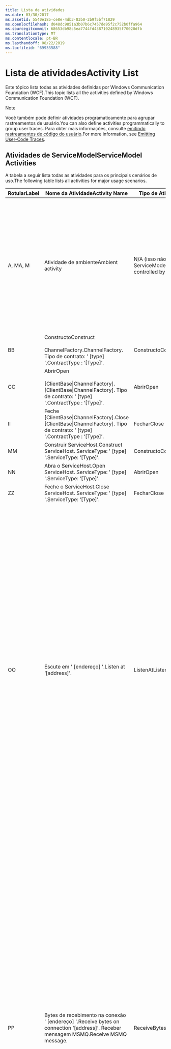 ```yaml
---
title: Lista de atividades
ms.date: 03/30/2017
ms.assetid: 5540e185-ce8e-4db3-83b0-2b9f5bf71829
ms.openlocfilehash: d048dc9851a3b07b6c7457de95f2c752b0ffa964
ms.sourcegitcommit: 68653db98c5ea7744fd438710248935f70020dfb
ms.translationtype: MT
ms.contentlocale: pt-BR
ms.lasthandoff: 08/22/2019
ms.locfileid: "69933588"
---
```

# <a name="activity-list"></a><span data-ttu-id="fb688-102">Lista de atividades</span><span class="sxs-lookup"><span data-stu-id="fb688-102">Activity List</span></span>
<span data-ttu-id="fb688-103">Este tópico lista todas as atividades definidas por Windows Communication Foundation (WCF).</span><span class="sxs-lookup"><span data-stu-id="fb688-103">This topic lists all the activities defined by Windows Communication Foundation (WCF).</span></span>  
  
> [!NOTE]
> <span data-ttu-id="fb688-104">Você também pode definir atividades programaticamente para agrupar rastreamentos de usuário.</span><span class="sxs-lookup"><span data-stu-id="fb688-104">You can also define activities programmatically to group user traces.</span></span> <span data-ttu-id="fb688-105">Para obter mais informações, consulte [emitindo rastreamentos de código do usuário](../../../../../docs/framework/wcf/diagnostics/tracing/emitting-user-code-traces.md).</span><span class="sxs-lookup"><span data-stu-id="fb688-105">For more information, see [Emitting User-Code Traces](../../../../../docs/framework/wcf/diagnostics/tracing/emitting-user-code-traces.md).</span></span>  
  
## <a name="servicemodel-activities"></a><span data-ttu-id="fb688-106">Atividades de ServiceModel</span><span class="sxs-lookup"><span data-stu-id="fb688-106">ServiceModel Activities</span></span>  
 <span data-ttu-id="fb688-107">A tabela a seguir lista todas as atividades para os principais cenários de uso.</span><span class="sxs-lookup"><span data-stu-id="fb688-107">The following table lists all activities for major usage scenarios.</span></span>  
  
|<span data-ttu-id="fb688-108">Rotular</span><span class="sxs-lookup"><span data-stu-id="fb688-108">Label</span></span>|<span data-ttu-id="fb688-109">Nome da Atividade</span><span class="sxs-lookup"><span data-stu-id="fb688-109">Activity Name</span></span>|<span data-ttu-id="fb688-110">Tipo de Atividade</span><span class="sxs-lookup"><span data-stu-id="fb688-110">Activity Type</span></span>|<span data-ttu-id="fb688-111">Descrição</span><span class="sxs-lookup"><span data-stu-id="fb688-111">Description</span></span>|  
|-----------|-------------------|-------------------|-----------------|  
|<span data-ttu-id="fb688-112">A, M</span><span class="sxs-lookup"><span data-stu-id="fb688-112">A, M</span></span>|<span data-ttu-id="fb688-113">Atividade de ambiente</span><span class="sxs-lookup"><span data-stu-id="fb688-113">Ambient activity</span></span>|<span data-ttu-id="fb688-114">N/A (isso não é controlado pelo ServiceModel)</span><span class="sxs-lookup"><span data-stu-id="fb688-114">N/A (this is not controlled by ServiceModel)</span></span>|<span data-ttu-id="fb688-115">A atividade cuja ID é definida em TLS antes de qualquer chamada para o código de ServiceModel (lado do cliente ou servidor).</span><span class="sxs-lookup"><span data-stu-id="fb688-115">The activity whose ID is set in TLS before any calls to ServiceModel code (client side or server side).</span></span><br /><br /> <span data-ttu-id="fb688-116">Exemplo: Uma atividade em que Open é chamada no cliente WCF ou serviceHost. Open é chamado.</span><span class="sxs-lookup"><span data-stu-id="fb688-116">Example: An activity where  open is called on the WCF client or serviceHost.open is called.</span></span>|  
|<span data-ttu-id="fb688-117">B</span><span class="sxs-lookup"><span data-stu-id="fb688-117">B</span></span>|<span data-ttu-id="fb688-118">Constructo</span><span class="sxs-lookup"><span data-stu-id="fb688-118">Construct</span></span><br /><br /> <span data-ttu-id="fb688-119">ChannelFactory.</span><span class="sxs-lookup"><span data-stu-id="fb688-119">ChannelFactory.</span></span> <span data-ttu-id="fb688-120">Tipo de contrato: ' [type] '.</span><span class="sxs-lookup"><span data-stu-id="fb688-120">ContractType : ‘[Type]’.</span></span>|<span data-ttu-id="fb688-121">Constructo</span><span class="sxs-lookup"><span data-stu-id="fb688-121">Construct</span></span>||  
|<span data-ttu-id="fb688-122">C</span><span class="sxs-lookup"><span data-stu-id="fb688-122">C</span></span>|<span data-ttu-id="fb688-123">Abrir</span><span class="sxs-lookup"><span data-stu-id="fb688-123">Open</span></span><br /><br /> <span data-ttu-id="fb688-124">[ClientBase&#124;ChannelFactory].</span><span class="sxs-lookup"><span data-stu-id="fb688-124">[ClientBase&#124;ChannelFactory].</span></span> <span data-ttu-id="fb688-125">Tipo de contrato: ' [type] '.</span><span class="sxs-lookup"><span data-stu-id="fb688-125">ContractType : ‘[Type]’.</span></span>|<span data-ttu-id="fb688-126">Abrir</span><span class="sxs-lookup"><span data-stu-id="fb688-126">Open</span></span>||  
|<span data-ttu-id="fb688-127">I</span><span class="sxs-lookup"><span data-stu-id="fb688-127">I</span></span>|<span data-ttu-id="fb688-128">Feche [ClientBase&#124;ChannelFactory].</span><span class="sxs-lookup"><span data-stu-id="fb688-128">Close [ClientBase&#124;ChannelFactory].</span></span> <span data-ttu-id="fb688-129">Tipo de contrato: ' [type] '.</span><span class="sxs-lookup"><span data-stu-id="fb688-129">ContractType : ‘[Type]’.</span></span>|<span data-ttu-id="fb688-130">Fechar</span><span class="sxs-lookup"><span data-stu-id="fb688-130">Close</span></span>||  
|<span data-ttu-id="fb688-131">M</span><span class="sxs-lookup"><span data-stu-id="fb688-131">M</span></span>|<span data-ttu-id="fb688-132">Construir ServiceHost.</span><span class="sxs-lookup"><span data-stu-id="fb688-132">Construct ServiceHost.</span></span> <span data-ttu-id="fb688-133">ServiceType: ' [type] '.</span><span class="sxs-lookup"><span data-stu-id="fb688-133">ServiceType: ‘[Type]’.</span></span>|<span data-ttu-id="fb688-134">Constructo</span><span class="sxs-lookup"><span data-stu-id="fb688-134">Construct</span></span>||  
|<span data-ttu-id="fb688-135">N</span><span class="sxs-lookup"><span data-stu-id="fb688-135">N</span></span>|<span data-ttu-id="fb688-136">Abra o ServiceHost.</span><span class="sxs-lookup"><span data-stu-id="fb688-136">Open ServiceHost.</span></span> <span data-ttu-id="fb688-137">ServiceType: ' [type] '.</span><span class="sxs-lookup"><span data-stu-id="fb688-137">ServiceType: ‘[Type]’.</span></span>|<span data-ttu-id="fb688-138">Abrir</span><span class="sxs-lookup"><span data-stu-id="fb688-138">Open</span></span>||  
|<span data-ttu-id="fb688-139">Z</span><span class="sxs-lookup"><span data-stu-id="fb688-139">Z</span></span>|<span data-ttu-id="fb688-140">Feche o ServiceHost.</span><span class="sxs-lookup"><span data-stu-id="fb688-140">Close ServiceHost.</span></span> <span data-ttu-id="fb688-141">ServiceType: ' [type] '.</span><span class="sxs-lookup"><span data-stu-id="fb688-141">ServiceType: ‘[Type]’.</span></span>|<span data-ttu-id="fb688-142">Fechar</span><span class="sxs-lookup"><span data-stu-id="fb688-142">Close</span></span>||  
|<span data-ttu-id="fb688-143">O</span><span class="sxs-lookup"><span data-stu-id="fb688-143">O</span></span>|<span data-ttu-id="fb688-144">Escute em ' [endereço] '.</span><span class="sxs-lookup"><span data-stu-id="fb688-144">Listen at ‘[address]’.</span></span>|<span data-ttu-id="fb688-145">ListenAt</span><span class="sxs-lookup"><span data-stu-id="fb688-145">ListenAt</span></span>|<span data-ttu-id="fb688-146">Essa e a próxima atividade são específicas de transporte.</span><span class="sxs-lookup"><span data-stu-id="fb688-146">This and the next activity are transport-specific.</span></span> <span data-ttu-id="fb688-147">A atividade ListenAt representa o conteúdo que mapeia para o endereço onde o ouvinte de canal escuta.</span><span class="sxs-lookup"><span data-stu-id="fb688-147">The ListenAt activity represents the content that maps to the address where the channel listener listens at.</span></span> <span data-ttu-id="fb688-148">No caso do MSMQ, é a própria fila, uma vez que a fila é mapeada para um endereço.</span><span class="sxs-lookup"><span data-stu-id="fb688-148">In the case of MSMQ, it is the queue itself since the queue maps to one address.</span></span> <span data-ttu-id="fb688-149">Essa atividade escuta conexões de entrada no caso de transportes orientados a conexões, para mensagens MSMQ no caso do MSMQ.</span><span class="sxs-lookup"><span data-stu-id="fb688-149">This activity listens for incoming connections in the case of connection-oriented transports, for MSMQ messages in the case of MSMQ.</span></span> <span data-ttu-id="fb688-150">Essa atividade é criada durante ServiceHost. Open () e contém os rastreamentos relacionados à criação e à descartação do ouvinte, bem como a transferência para todas as atividades ReceiveBytes.</span><span class="sxs-lookup"><span data-stu-id="fb688-150">This activity is created during ServiceHost.Open(), and contains the traces related to creating and disposing the listener, as well as transferring out to all ReceiveBytes activities.</span></span>|  
|<span data-ttu-id="fb688-151">P</span><span class="sxs-lookup"><span data-stu-id="fb688-151">P</span></span>|<span data-ttu-id="fb688-152">Bytes de recebimento na conexão ' [endereço] '.</span><span class="sxs-lookup"><span data-stu-id="fb688-152">Receive bytes on connection ‘[address]’.</span></span> <span data-ttu-id="fb688-153">Receber mensagem MSMQ.</span><span class="sxs-lookup"><span data-stu-id="fb688-153">Receive MSMQ message.</span></span>|<span data-ttu-id="fb688-154">ReceiveBytes</span><span class="sxs-lookup"><span data-stu-id="fb688-154">ReceiveBytes</span></span>|<span data-ttu-id="fb688-155">Nessa atividade, os dados que eventualmente receberão uma mensagem do WCF serão processados.</span><span class="sxs-lookup"><span data-stu-id="fb688-155">In this activity, data that will eventually get a WCF message is processed.</span></span> <span data-ttu-id="fb688-156">Os bytes de entrada são esperados no caso de transporte orientado a conexão ou http.</span><span class="sxs-lookup"><span data-stu-id="fb688-156">Incoming bytes are waited in the case of connection-oriented transport or http.</span></span> <span data-ttu-id="fb688-157">Para TCP/named-pipe, o tempo de vida dessa atividade é o tempo de vida da conexão, pois ela é criada quando a conexão é criada.</span><span class="sxs-lookup"><span data-stu-id="fb688-157">For TCP/named-pipe, the lifetime of this activity is the lifetime of the connection, as it is created when the connection is created.</span></span> <span data-ttu-id="fb688-158">Para http, é o tempo de vida de uma solicitação de mensagem e é criado quando a mensagem é enviada.</span><span class="sxs-lookup"><span data-stu-id="fb688-158">For http, it is of the lifetime of a message request and is created when the message is sent.</span></span> <span data-ttu-id="fb688-159">Essa atividade contém os rastreamentos relacionados à criação e ao descarte da conexão, se aplicável, e transferências para todas as atividades de processamento de mensagem (objeto).</span><span class="sxs-lookup"><span data-stu-id="fb688-159">This activity contains the traces related to creating and disposing the connection if applicable, as well as transfers out to all message (object) processing activities.</span></span><br /><br /> <span data-ttu-id="fb688-160">No caso do MSMQ, é a atividade em que a mensagem MSMQ é recuperada.</span><span class="sxs-lookup"><span data-stu-id="fb688-160">In the case of MSMQ, it is the activity where the MSMQ message is retrieved.</span></span>|  
|<span data-ttu-id="fb688-161">Q</span><span class="sxs-lookup"><span data-stu-id="fb688-161">Q</span></span>|<span data-ttu-id="fb688-162">Processar mensagem [número].</span><span class="sxs-lookup"><span data-stu-id="fb688-162">Process message [number].</span></span> <span data-ttu-id="fb688-163">(Observação: [número] é um valor que aumenta de forma monotônico, que começa em 1.)</span><span class="sxs-lookup"><span data-stu-id="fb688-163">(Note, [number] is a monotonically increasing value which starts at 1.)</span></span>|<span data-ttu-id="fb688-164">ProcessMessage</span><span class="sxs-lookup"><span data-stu-id="fb688-164">ProcessMessage</span></span>|<span data-ttu-id="fb688-165">Processar uma mensagem de entrada.</span><span class="sxs-lookup"><span data-stu-id="fb688-165">Process an incoming message.</span></span> <span data-ttu-id="fb688-166">Essa atividade é iniciada quando todos os dados (bytes, mensagem MSMQ) são recebidos para formar um objeto de mensagem do WCF.</span><span class="sxs-lookup"><span data-stu-id="fb688-166">This activity starts when all the data (bytes, MSMQ message) are received to form a WCF message object.</span></span> <span data-ttu-id="fb688-167">Os rastreamentos dentro dessa atividade lidam com o processamento de cabeçalho.</span><span class="sxs-lookup"><span data-stu-id="fb688-167">Traces within this activity deal with header processing.</span></span><br /><br /> <span data-ttu-id="fb688-168">Depois que uma mensagem que pode ser expedida é formada, a atividade processAction do ServiceHost é alternada para depois de Pesquisar a ID da atividade correspondente.</span><span class="sxs-lookup"><span data-stu-id="fb688-168">Once a message that can be dispatched is formed, the ServiceHost ProcessAction activity is switched to after looking up the corresponding Activity ID.</span></span>|  
|<span data-ttu-id="fb688-169">D, S</span><span class="sxs-lookup"><span data-stu-id="fb688-169">D, S</span></span>|<span data-ttu-id="fb688-170">Processar ação ' [ação] '.</span><span class="sxs-lookup"><span data-stu-id="fb688-170">Process action ‘[action]’.</span></span>|<span data-ttu-id="fb688-171">Processaraction</span><span class="sxs-lookup"><span data-stu-id="fb688-171">ProcessAction</span></span>|<span data-ttu-id="fb688-172">Processe a mensagem por meio da pilha de transporte/segurança/RM para expedir a mensagem para o código do usuário no recebimento e na ordem inversa em enviar.</span><span class="sxs-lookup"><span data-stu-id="fb688-172">Process the message through the Transport/Security/RM stack for dispatching the message to user code on receive, and in the reverse order on send.</span></span><br /><br /> <span data-ttu-id="fb688-173">No servidor, essa atividade usa a ID de atividade propagada se for enviada no cabeçalho da mensagem por meio de "propagação da atividade"; caso contrário, um novo GUID será criado.</span><span class="sxs-lookup"><span data-stu-id="fb688-173">On the server, this activity uses the propagated Activity ID if it is sent in the message header via "Activity Propagation"; otherwise, a new GUID is created.</span></span><br /><br /> <span data-ttu-id="fb688-174">A mensagem de resposta para contratos de solicitação/resposta também é processada nessa atividade.</span><span class="sxs-lookup"><span data-stu-id="fb688-174">The response message for request/reply contracts is also processed in that activity.</span></span>|  
|<span data-ttu-id="fb688-175">T</span><span class="sxs-lookup"><span data-stu-id="fb688-175">T</span></span>|<span data-ttu-id="fb688-176">Execute ' [IContract. Operation] '.</span><span class="sxs-lookup"><span data-stu-id="fb688-176">Execute ‘[IContract.Operation]’.</span></span>|<span data-ttu-id="fb688-177">ExecuteUserCode</span><span class="sxs-lookup"><span data-stu-id="fb688-177">ExecuteUserCode</span></span>|<span data-ttu-id="fb688-178">Execute o código do usuário após a expedição no lado do serviço.</span><span class="sxs-lookup"><span data-stu-id="fb688-178">Execute user code after dispatch on the service side.</span></span> <span data-ttu-id="fb688-179">Essa atividade fornece um limite para delinear o código ServiceHost do código fornecido pelo usuário.</span><span class="sxs-lookup"><span data-stu-id="fb688-179">This activity provides a boundary to delineate ServiceHost code from user-provided code.</span></span>|  
  
## <a name="security-activities"></a><span data-ttu-id="fb688-180">Atividades de segurança</span><span class="sxs-lookup"><span data-stu-id="fb688-180">Security Activities</span></span>  
 <span data-ttu-id="fb688-181">A tabela a seguir lista todas as atividades relacionadas à segurança.</span><span class="sxs-lookup"><span data-stu-id="fb688-181">The following table lists all activities related to Security.</span></span>  
  
|<span data-ttu-id="fb688-182">Nome da Atividade</span><span class="sxs-lookup"><span data-stu-id="fb688-182">Activity Name</span></span>|<span data-ttu-id="fb688-183">Tipo de Atividade</span><span class="sxs-lookup"><span data-stu-id="fb688-183">Activity Type</span></span>|<span data-ttu-id="fb688-184">Descrição</span><span class="sxs-lookup"><span data-stu-id="fb688-184">Description</span></span>|  
|-------------------|-------------------|-----------------|  
|<span data-ttu-id="fb688-185">Configurar sessão segura</span><span class="sxs-lookup"><span data-stu-id="fb688-185">Setup secure session</span></span>|<span data-ttu-id="fb688-186">SetupSecurity</span><span class="sxs-lookup"><span data-stu-id="fb688-186">SetupSecurity</span></span>|<span data-ttu-id="fb688-187">Existe somente no lado do cliente.</span><span class="sxs-lookup"><span data-stu-id="fb688-187">Exists on the client side only.</span></span> <span data-ttu-id="fb688-188">Contém todas as trocas de RST \*/SCT para autenticação e a definição do contexto de segurança.</span><span class="sxs-lookup"><span data-stu-id="fb688-188">Contains all RST\*/SCT exchanges for authentication and setting the security context.</span></span> <span data-ttu-id="fb688-189">Se `propagateActivity` =\*, essa atividade será mesclada com as atividades RST/SCT de ação de processo correspondente do serviço. `true`</span><span class="sxs-lookup"><span data-stu-id="fb688-189">If `propagateActivity`=`true`, this activity is merged with the service’s corresponding Process Action RST\*/SCT activities.</span></span>|  
|<span data-ttu-id="fb688-190">Fechar sessão segura</span><span class="sxs-lookup"><span data-stu-id="fb688-190">Close secure session</span></span>|<span data-ttu-id="fb688-191">SetupSecurity</span><span class="sxs-lookup"><span data-stu-id="fb688-191">SetupSecurity</span></span>|<span data-ttu-id="fb688-192">Existe no lado do cliente.</span><span class="sxs-lookup"><span data-stu-id="fb688-192">Exists on the client side.</span></span> <span data-ttu-id="fb688-193">Contém a troca de mensagens de cancelamento para fechar a sessão segura.</span><span class="sxs-lookup"><span data-stu-id="fb688-193">Contains the Cancel message exchange for closing the secure session.</span></span> <span data-ttu-id="fb688-194">Se `propagateActivity` ,essaatividade`true`será mesclada com a ação de processo "Cancelar" do serviço. =</span><span class="sxs-lookup"><span data-stu-id="fb688-194">If `propagateActivity`=`true`, this activity is merged with the Process Action "Cancel" from the service.</span></span>|  
  
 <span data-ttu-id="fb688-195">A tabela a seguir lista todas as atividades relacionadas ao COM+.</span><span class="sxs-lookup"><span data-stu-id="fb688-195">The following table lists all activities related to COM+.</span></span>  
  
|<span data-ttu-id="fb688-196">Nome da Atividade</span><span class="sxs-lookup"><span data-stu-id="fb688-196">Activity Name</span></span>|<span data-ttu-id="fb688-197">Tipo de Atividade</span><span class="sxs-lookup"><span data-stu-id="fb688-197">Activity Type</span></span>|<span data-ttu-id="fb688-198">Descrição</span><span class="sxs-lookup"><span data-stu-id="fb688-198">Description</span></span>|  
|-------------------|-------------------|-----------------|  
|<span data-ttu-id="fb688-199">Criar instância COM+</span><span class="sxs-lookup"><span data-stu-id="fb688-199">Create COM+ instance</span></span>|<span data-ttu-id="fb688-200">TransferToCOMPlus</span><span class="sxs-lookup"><span data-stu-id="fb688-200">TransferToCOMPlus</span></span>|<span data-ttu-id="fb688-201">1 instância de atividade para cada chamada COM+ do código WCF</span><span class="sxs-lookup"><span data-stu-id="fb688-201">1 activity instance for each COM+ call from WCF code</span></span>|  
|<span data-ttu-id="fb688-202">Executar operação \<com+ ></span><span class="sxs-lookup"><span data-stu-id="fb688-202">Execute COM+ \<operation></span></span>|<span data-ttu-id="fb688-203">TransferToCOMPlus</span><span class="sxs-lookup"><span data-stu-id="fb688-203">TransferToCOMPlus</span></span>|<span data-ttu-id="fb688-204">1 instância de atividade para cada chamada COM+ do código WCF</span><span class="sxs-lookup"><span data-stu-id="fb688-204">1 activity instance for each COM+ call from WCF code</span></span>|  
  
## <a name="wmi-activities"></a><span data-ttu-id="fb688-205">Atividades do WMI</span><span class="sxs-lookup"><span data-stu-id="fb688-205">WMI Activities</span></span>  
 <span data-ttu-id="fb688-206">A tabela a seguir lista todas as atividades relacionadas ao WMI.</span><span class="sxs-lookup"><span data-stu-id="fb688-206">The following table lists all activities related to WMI.</span></span>  
  
|<span data-ttu-id="fb688-207">Nome da Atividade</span><span class="sxs-lookup"><span data-stu-id="fb688-207">Activity Name</span></span>|<span data-ttu-id="fb688-208">Tipo de Atividade</span><span class="sxs-lookup"><span data-stu-id="fb688-208">Activity Type</span></span>|<span data-ttu-id="fb688-209">Descrição</span><span class="sxs-lookup"><span data-stu-id="fb688-209">Description</span></span>|  
|-------------------|-------------------|-----------------|  
|<span data-ttu-id="fb688-210">Obter WMI</span><span class="sxs-lookup"><span data-stu-id="fb688-210">WMI get</span></span>|<span data-ttu-id="fb688-211">WMIGetObject</span><span class="sxs-lookup"><span data-stu-id="fb688-211">WMIGetObject</span></span>|<span data-ttu-id="fb688-212">O usuário está recuperando dados do WMI.</span><span class="sxs-lookup"><span data-stu-id="fb688-212">User is retrieving data from WMI.</span></span>|  
|<span data-ttu-id="fb688-213">Colocar WMI</span><span class="sxs-lookup"><span data-stu-id="fb688-213">WMI put</span></span>|<span data-ttu-id="fb688-214">WmiPutInstance</span><span class="sxs-lookup"><span data-stu-id="fb688-214">WmiPutInstance</span></span>|<span data-ttu-id="fb688-215">O usuário está atualizando dados com o WMI.</span><span class="sxs-lookup"><span data-stu-id="fb688-215">User is updating data with WMI.</span></span>|
